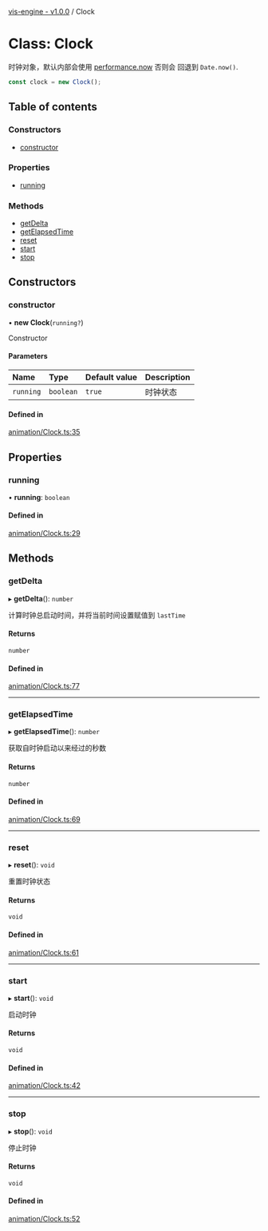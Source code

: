 [vis-engine - v1.0.0](../index.md) / Clock

# Class: Clock

时钟对象，默认内部会使用 [performance.now](https://developer.mozilla.org/en-US/docs/Web/API/Performance/now) 否则会
回退到 `Date.now()`.
```ts
const clock = new Clock();
```

## Table of contents

### Constructors

- [constructor](Clock.md#constructor)

### Properties

- [running](Clock.md#running)

### Methods

- [getDelta](Clock.md#getdelta)
- [getElapsedTime](Clock.md#getelapsedtime)
- [reset](Clock.md#reset)
- [start](Clock.md#start)
- [stop](Clock.md#stop)

## Constructors

### constructor

• **new Clock**(`running?`)

Constructor

#### Parameters

| Name | Type | Default value | Description |
| :------ | :------ | :------ | :------ |
| `running` | `boolean` | `true` | 时钟状态 |

#### Defined in

[animation/Clock.ts:35](https://github.com/sakitam-gis/vis-engine/blob/master/src/animation/Clock.ts?at&#x3D;05b5687#line&#x3D;35)

## Properties

### running

• **running**: `boolean`

#### Defined in

[animation/Clock.ts:29](https://github.com/sakitam-gis/vis-engine/blob/master/src/animation/Clock.ts?at&#x3D;05b5687#line&#x3D;29)

## Methods

### getDelta

▸ **getDelta**(): `number`

计算时钟总启动时间，并将当前时间设置赋值到 `lastTime`

#### Returns

`number`

#### Defined in

[animation/Clock.ts:77](https://github.com/sakitam-gis/vis-engine/blob/master/src/animation/Clock.ts?at&#x3D;05b5687#line&#x3D;77)

___

### getElapsedTime

▸ **getElapsedTime**(): `number`

获取自时钟启动以来经过的秒数

#### Returns

`number`

#### Defined in

[animation/Clock.ts:69](https://github.com/sakitam-gis/vis-engine/blob/master/src/animation/Clock.ts?at&#x3D;05b5687#line&#x3D;69)

___

### reset

▸ **reset**(): `void`

重置时钟状态

#### Returns

`void`

#### Defined in

[animation/Clock.ts:61](https://github.com/sakitam-gis/vis-engine/blob/master/src/animation/Clock.ts?at&#x3D;05b5687#line&#x3D;61)

___

### start

▸ **start**(): `void`

启动时钟

#### Returns

`void`

#### Defined in

[animation/Clock.ts:42](https://github.com/sakitam-gis/vis-engine/blob/master/src/animation/Clock.ts?at&#x3D;05b5687#line&#x3D;42)

___

### stop

▸ **stop**(): `void`

停止时钟

#### Returns

`void`

#### Defined in

[animation/Clock.ts:52](https://github.com/sakitam-gis/vis-engine/blob/master/src/animation/Clock.ts?at&#x3D;05b5687#line&#x3D;52)
